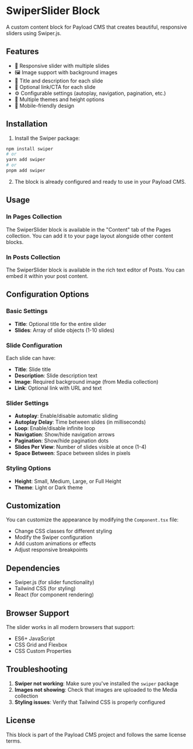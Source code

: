 # SwiperSlider Block

A custom content block for Payload CMS that creates beautiful, responsive sliders using Swiper.js.

## Features

- 🎠 Responsive slider with multiple slides
- 🖼️ Image support with background images
- 📝 Title and description for each slide
- 🔗 Optional link/CTA for each slide
- ⚙️ Configurable settings (autoplay, navigation, pagination, etc.)
- 🎨 Multiple themes and height options
- 📱 Mobile-friendly design

## Installation

1. Install the Swiper package:

```bash
npm install swiper
# or
yarn add swiper
# or
pnpm add swiper
```

2. The block is already configured and ready to use in your Payload CMS.

## Usage

### In Pages Collection

The SwiperSlider block is available in the "Content" tab of the Pages collection. You can add it to your page layout alongside other content blocks.

### In Posts Collection

The SwiperSlider block is available in the rich text editor of Posts. You can embed it within your post content.

## Configuration Options

### Basic Settings

- **Title**: Optional title for the entire slider
- **Slides**: Array of slide objects (1-10 slides)

### Slide Configuration

Each slide can have:

- **Title**: Slide title
- **Description**: Slide description text
- **Image**: Required background image (from Media collection)
- **Link**: Optional link with URL and text

### Slider Settings

- **Autoplay**: Enable/disable automatic sliding
- **Autoplay Delay**: Time between slides (in milliseconds)
- **Loop**: Enable/disable infinite loop
- **Navigation**: Show/hide navigation arrows
- **Pagination**: Show/hide pagination dots
- **Slides Per View**: Number of slides visible at once (1-4)
- **Space Between**: Space between slides in pixels

### Styling Options

- **Height**: Small, Medium, Large, or Full Height
- **Theme**: Light or Dark theme

## Customization

You can customize the appearance by modifying the `Component.tsx` file:

- Change CSS classes for different styling
- Modify the Swiper configuration
- Add custom animations or effects
- Adjust responsive breakpoints

## Dependencies

- Swiper.js (for slider functionality)
- Tailwind CSS (for styling)
- React (for component rendering)

## Browser Support

The slider works in all modern browsers that support:

- ES6+ JavaScript
- CSS Grid and Flexbox
- CSS Custom Properties

## Troubleshooting

1. **Swiper not working**: Make sure you've installed the `swiper` package
2. **Images not showing**: Check that images are uploaded to the Media collection
3. **Styling issues**: Verify that Tailwind CSS is properly configured

## License

This block is part of the Payload CMS project and follows the same license terms.
